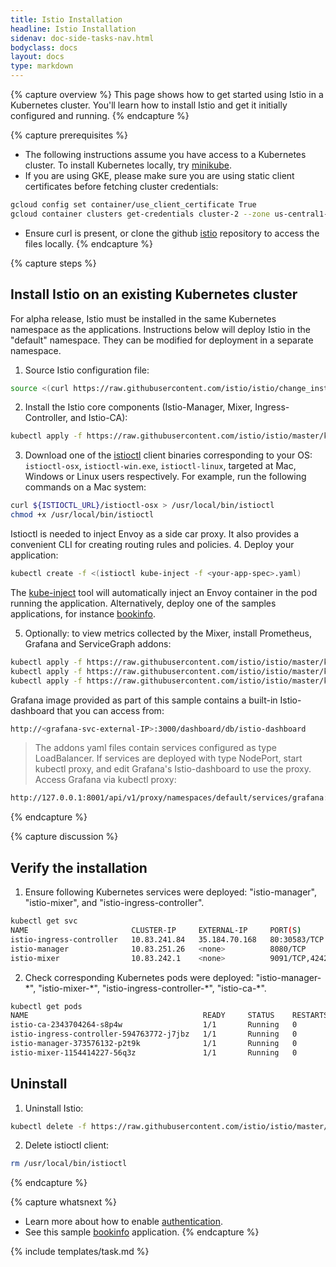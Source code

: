 ```yaml
---
title: Istio Installation
headline: Istio Installation
sidenav: doc-side-tasks-nav.html
bodyclass: docs
layout: docs
type: markdown
---
```

{% capture overview %}
This page shows how to get started using Istio in a Kubernetes cluster. You'll learn
how to install Istio and get it initially configured and running.
{% endcapture %}

{% capture prerequisites %}
* The following instructions assume you have access to a Kubernetes cluster. To install Kubernetes locally, try [minikube](https://github.com/kubernetes/minikube).
* If you are using GKE, please make sure you are using static client certificates before fetching cluster credentials:
```bash
gcloud config set container/use_client_certificate True
gcloud container clusters get-credentials cluster-2 --zone us-central1-a --project istio-demo
```
* Ensure curl is present, or clone the github [istio](https://github.com/istio/istio) repository to access the files locally.
{% endcapture %}

{% capture steps %}
## Install Istio on an existing Kubernetes cluster
For alpha release, Istio must be installed in the same Kubernetes namespace as the applications. Instructions below will deploy Istio in the "default" namespace. They can be modified for deployment in a separate namespace.

1. Source Istio configuration file:
```bash
source <(curl https://raw.githubusercontent.com/istio/istio/change_install/istio.VERSION)
```
2. Install the Istio core components (Istio-Manager, Mixer, Ingress-Controller, and Istio-CA):
```bash
kubectl apply -f https://raw.githubusercontent.com/istio/istio/master/kubernetes/istio.yaml
```
3. Download one of the [istioctl](../reference/istioctl.md) client binaries corresponding to your OS: `istioctl-osx`, `istioctl-win.exe`,
`istioctl-linux`, targeted at Mac, Windows or Linux users respectively. For example, run the following commands on a Mac system:
```bash
curl ${ISTIOCTL_URL}/istioctl-osx > /usr/local/bin/istioctl
chmod +x /usr/local/bin/istioctl
```
Istioctl is needed to inject Envoy as a side car proxy. It also provides a convenient CLI for creating routing rules and policies.
4. Deploy your application:
```bash
kubectl create -f <(istioctl kube-inject -f <your-app-spec>.yaml)
```
The [kube-inject](../reference/istioctl.md##kube-inject) tool will automatically inject an Envoy container in the pod running the application.
Alternatively, deploy one of the samples applications, for instance [bookinfo](../samples/bookinfo.md).

5. Optionally: to view metrics collected by the Mixer, install Prometheus, Grafana and ServiceGraph addons:
```bash
kubectl apply -f https://raw.githubusercontent.com/istio/istio/master/kubernetes/addons/grafana.yaml
kubectl apply -f https://raw.githubusercontent.com/istio/istio/master/kubernetes/addons/prometheus.yaml
kubectl apply -f https://raw.githubusercontent.com/istio/istio/master/kubernetes/addons/servicegraph.yaml
```
Grafana image provided as part of this sample contains a built-in Istio-dashboard that you can access from:
```bash
http://<grafana-svc-external-IP>:3000/dashboard/db/istio-dashboard
```
   > The addons yaml files contain services configured as type LoadBalancer. If services are deployed with type NodePort,
   > start kubectl proxy, and edit Grafana's Istio-dashboard to use the proxy. Access Grafana via kubectl proxy:
```bash
http://127.0.0.1:8001/api/v1/proxy/namespaces/default/services/grafana:3000/dashboard/db/istio-dashboard
```
{% endcapture %}

{% capture discussion %}
## Verify the installation

1. Ensure following Kubernetes services were deployed: "istio-manager", "istio-mixer", and "istio-ingress-controller".
```bash
kubectl get svc
NAME                       CLUSTER-IP     EXTERNAL-IP     PORT(S)              AGE
istio-ingress-controller   10.83.241.84   35.184.70.168   80:30583/TCP         39m
istio-manager              10.83.251.26   <none>          8080/TCP             39m
istio-mixer                10.83.242.1    <none>          9091/TCP,42422/TCP   39m
```
2. Check corresponding Kubernetes pods were deployed: "istio-manager-\*", "istio-mixer-\*", "istio-ingress-controller-\*", "istio-ca-\*".
```bash
kubectl get pods
NAME                                       READY     STATUS    RESTARTS   AGE
istio-ca-2343704264-s8p4w                  1/1       Running   0          49m
istio-ingress-controller-594763772-j7jbz   1/1       Running   0          49m
istio-manager-373576132-p2t9k              1/1       Running   0          49m
istio-mixer-1154414227-56q3z               1/1       Running   0          49m
```

## Uninstall
1. Uninstall Istio:
```bash
kubectl delete -f https://raw.githubusercontent.com/istio/istio/master/kubernetes/istio.yaml
```
2. Delete istioctl client:
```bash
rm /usr/local/bin/istioctl
```

{% endcapture %}

{% capture whatsnext %}
* Learn more about how to enable [authentication](./istio-auth.md).
* See this sample [bookinfo](../samples/bookinfo.md) application.
{% endcapture %}

{% include templates/task.md %}
